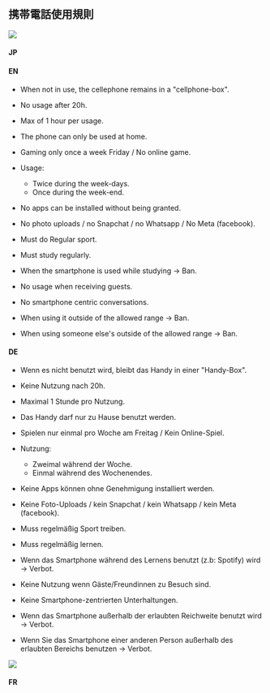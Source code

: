 ## 携帯電話使用規則

<image src="./diagram-jp.svg">

#### JP

#### EN
- When not in use, the cellephone remains in a "cellphone-box".
- No usage after 20h.
- Max of 1 hour per usage.
- The phone can only be used at home.
- Gaming only once a week Friday / No online game.
- Usage:
  - Twice during the week-days.
  - Once during the week-end.
- No apps can be installed without being granted.
- No photo uploads / no Snapchat / no Whatsapp / No Meta (facebook).
- Must do Regular sport.
- Must study regularly.
- When the smartphone is used while studying -> Ban.
- No usage when receiving guests.
- No smartphone centric conversations.

- When using it outside of the allowed range -> Ban.
- When using someone else's outside of the allowed range -> Ban.

#### DE
- Wenn es nicht benutzt wird, bleibt das Handy in einer "Handy-Box".
- Keine Nutzung nach 20h.
- Maximal 1 Stunde pro Nutzung.
- Das Handy darf nur zu Hause benutzt werden.
- Spielen nur einmal pro Woche am Freitag / Kein Online-Spiel.
- Nutzung:
  - Zweimal während der Woche.
  - Einmal während des Wochenendes.
- Keine Apps können ohne Genehmigung installiert werden.
- Keine Foto-Uploads / kein Snapchat / kein Whatsapp / kein Meta (facebook).
- Muss regelmäßig Sport treiben.
- Muss regelmäßig lernen.
- Wenn das Smartphone während des Lernens benutzt (z.b: Spotify) wird -> Verbot.
- Keine Nutzung wenn Gäste/Freundinnen zu Besuch sind.
- Keine Smartphone-zentrierten Unterhaltungen.

- Wenn das Smartphone außerhalb der erlaubten Reichweite benutzt wird -> Verbot.
- Wenn Sie das Smartphone einer anderen Person außerhalb des erlaubten Bereichs benutzen -> Verbot.

<image src="./diagram-de.svg">

#### FR